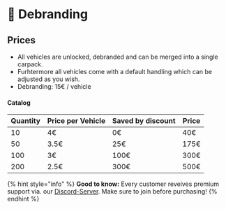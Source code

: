 # 🚗 Debranding

## Prices

* All vehicles are unlocked, debranded and can be merged into a single carpack.
* Furhtermore all vehicles come with a default handling which can be adjusted as you wish.
* Debranding: 15€ / vehicle

#### Catalog

| Quantity | Price per Vehicle | Saved by discount | Price |
| -------- | ----------------- | ----------------- | ----- |
| 10       | 4€                | 0€                | 40€   |
| 50       | 3.5€              | 25€               | 175€  |
| 100      | 3€                | 100€              | 300€  |
| 200      | 2.5€              | 300€              | 500€  |

{% hint style="info" %}
**Good to know:** Every customer reveives premium support via. our [Discord-Server](https://discord.gg/S8Xq7JwNgg). Make sure to join before purchasing!
{% endhint %}

